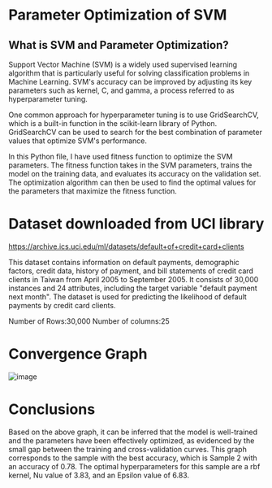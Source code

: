 # Parameter Optimization of SVM
## What is SVM and Parameter Optimization?
Support Vector Machine (SVM) is a widely used supervised learning algorithm that is particularly useful for solving classification problems in Machine Learning. SVM's accuracy can be improved by adjusting its key parameters such as kernel, C, and gamma, a process referred to as hyperparameter tuning.

One common approach for hyperparameter tuning is to use GridSearchCV, which is a built-in function in the scikit-learn library of Python. GridSearchCV can be used to search for the best combination of parameter values that optimize SVM's performance.

In this Python file, I have used fitness function to optimize the SVM parameters. The fitness function takes in the SVM parameters, trains the model on the training data, and evaluates its accuracy on the validation set. The optimization algorithm can then be used to find the optimal values for the parameters that maximize the fitness function.
# Dataset downloaded from UCI library
https://archive.ics.uci.edu/ml/datasets/default+of+credit+card+clients

This dataset contains information on default payments, demographic factors, credit data, history of payment, and bill statements of credit card clients in Taiwan from April 2005 to September 2005. 
It consists of 30,000 instances and 24 attributes, including the target variable "default payment next month". The dataset is used for predicting the likelihood of default payments by credit card clients.

Number of Rows:30,000
Number of columns:25
# Convergence Graph
![image](https://user-images.githubusercontent.com/78889909/233208070-7435a669-f53a-4685-ae1b-488b69f9b822.png)

# Conclusions
Based on the above graph, it can be inferred that the model is well-trained and the parameters have been effectively optimized, as evidenced by the small gap between the training and cross-validation curves. This graph corresponds to the sample with the best accuracy, which is Sample 2 with an accuracy of 0.78. The optimal hyperparameters for this sample are a rbf kernel, Nu value of 3.83, and an Epsilon value of 6.83.
